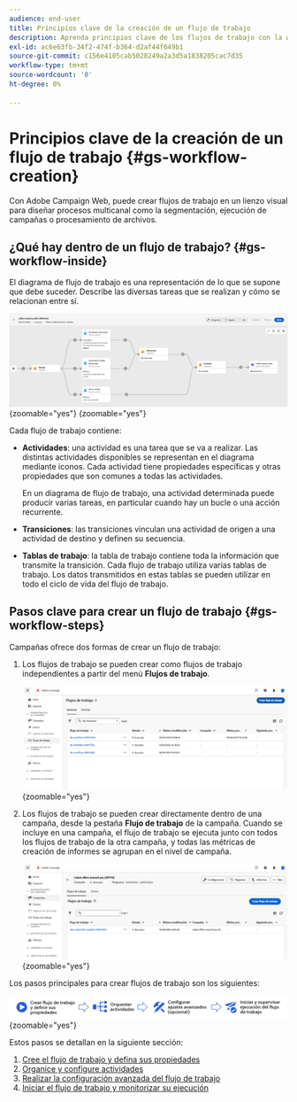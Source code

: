 ```yaml
---
audience: end-user
title: Principios clave de la creación de un flujo de trabajo
description: Aprenda principios clave de los flujos de trabajo con la web de Adobe Campaign
exl-id: ac6e63fb-34f2-474f-b364-d2af44f649b1
source-git-commit: c156e4105cab5028249a2a3d5a1838205cac7d35
workflow-type: tm+mt
source-wordcount: '0'
ht-degree: 0%

---
```



# Principios clave de la creación de un flujo de trabajo {#gs-workflow-creation}

Con Adobe Campaign Web, puede crear flujos de trabajo en un lienzo visual para diseñar procesos multicanal como la segmentación, ejecución de campañas o procesamiento de archivos.

## ¿Qué hay dentro de un flujo de trabajo? {#gs-workflow-inside}

El diagrama de flujo de trabajo es una representación de lo que se supone que debe suceder. Describe las diversas tareas que se realizan y cómo se relacionan entre sí.

![](assets/workflow-example.png){zoomable="yes"} {zoomable="yes"}

Cada flujo de trabajo contiene:

* **Actividades**: una actividad es una tarea que se va a realizar. Las distintas actividades disponibles se representan en el diagrama mediante iconos. Cada actividad tiene propiedades específicas y otras propiedades que son comunes a todas las actividades.

  En un diagrama de flujo de trabajo, una actividad determinada puede producir varias tareas, en particular cuando hay un bucle o una acción recurrente.

* **Transiciones**: las transiciones vinculan una actividad de origen a una actividad de destino y definen su secuencia.

* **Tablas de trabajo**: la tabla de trabajo contiene toda la información que transmite la transición. Cada flujo de trabajo utiliza varias tablas de trabajo. Los datos transmitidos en estas tablas se pueden utilizar en todo el ciclo de vida del flujo de trabajo.

## Pasos clave para crear un flujo de trabajo {#gs-workflow-steps}


Campañas ofrece dos formas de crear un flujo de trabajo:

1. Los flujos de trabajo se pueden crear como flujos de trabajo independientes a partir del menú **Flujos de trabajo**.

   ![](assets/create-a-standalone-wf.png){zoomable="yes"}

1. Los flujos de trabajo se pueden crear directamente dentro de una campaña, desde la pestaña **Flujo de trabajo** de la campaña. Cuando se incluye en una campaña, el flujo de trabajo se ejecuta junto con todos los flujos de trabajo de la otra campaña, y todas las métricas de creación de informes se agrupan en el nivel de campaña.

   ![](assets/create-a-wf-from-a-campaign.png){zoomable="yes"}

Los pasos principales para crear flujos de trabajo son los siguientes:

![](assets/workflow-creation-process.png){zoomable="yes"}

Estos pasos se detallan en la siguiente sección:

1. [Cree el flujo de trabajo y defina sus propiedades](create-workflow.md)
1. [Organice y configure actividades](orchestrate-activities.md)
1. [Realizar la configuración avanzada del flujo de trabajo](workflow-settings.md)
1. [Iniciar el flujo de trabajo y monitorizar su ejecución](start-monitor-workflows.md)
